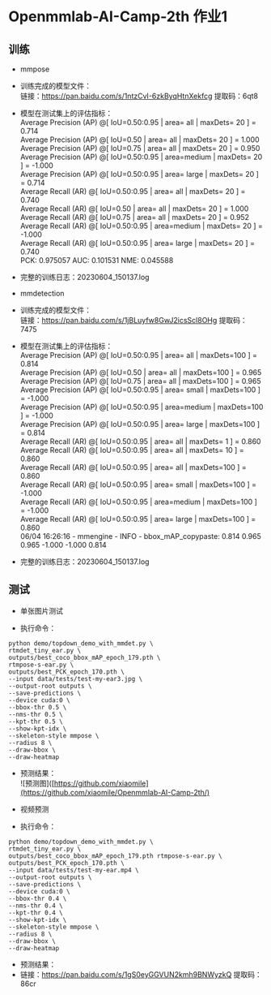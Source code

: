 # Openmmlab-AI-Camp-2th 作业1
## 训练
 - mmpose
 - 训练完成的模型文件：  
   链接：https://pan.baidu.com/s/1ntzCvI-6zkByqHtnXekfcg 提取码：6qt8  
 - 模型在测试集上的评估指标：  
   Average Precision  (AP) @[ IoU=0.50:0.95 | area=   all | maxDets= 20 ] =  0.714  
   Average Precision  (AP) @[ IoU=0.50      | area=   all | maxDets= 20 ] =  1.000  
   Average Precision  (AP) @[ IoU=0.75      | area=   all | maxDets= 20 ] =  0.950  
   Average Precision  (AP) @[ IoU=0.50:0.95 | area=medium | maxDets= 20 ] = -1.000  
   Average Precision  (AP) @[ IoU=0.50:0.95 | area= large | maxDets= 20 ] =  0.714  
   Average Recall     (AR) @[ IoU=0.50:0.95 | area=   all | maxDets= 20 ] =  0.740  
   Average Recall     (AR) @[ IoU=0.50      | area=   all | maxDets= 20 ] =  1.000  
   Average Recall     (AR) @[ IoU=0.75      | area=   all | maxDets= 20 ] =  0.952  
   Average Recall     (AR) @[ IoU=0.50:0.95 | area=medium | maxDets= 20 ] = -1.000  
   Average Recall     (AR) @[ IoU=0.50:0.95 | area= large | maxDets= 20 ] =  0.740  
   PCK: 0.975057  AUC: 0.101531  NME: 0.045588   
 - 完整的训练日志：20230604_150137.log  

- mmdetection
- 训练完成的模型文件：  
  链接：https://pan.baidu.com/s/1jBLuyfw8GwJ2icsScl8OHg 提取码：7475
- 模型在测试集上的评估指标：  
  Average Precision  (AP) @[ IoU=0.50:0.95 | area=   all | maxDets=100 ] = 0.814  
  Average Precision  (AP) @[ IoU=0.50      | area=   all | maxDets=100 ] = 0.965  
  Average Precision  (AP) @[ IoU=0.75      | area=   all | maxDets=100 ] = 0.965  
  Average Precision  (AP) @[ IoU=0.50:0.95 | area= small | maxDets=100 ] = -1.000  
  Average Precision  (AP) @[ IoU=0.50:0.95 | area=medium | maxDets=100 ] = -1.000  
  Average Precision  (AP) @[ IoU=0.50:0.95 | area= large | maxDets=100 ] = 0.814  
  Average Recall     (AR) @[ IoU=0.50:0.95 | area=   all | maxDets=  1 ] = 0.860  
  Average Recall     (AR) @[ IoU=0.50:0.95 | area=   all | maxDets= 10 ] = 0.860  
  Average Recall     (AR) @[ IoU=0.50:0.95 | area=   all | maxDets=100 ] = 0.860  
  Average Recall     (AR) @[ IoU=0.50:0.95 | area= small | maxDets=100 ] = -1.000  
  Average Recall     (AR) @[ IoU=0.50:0.95 | area=medium | maxDets=100 ] = -1.000  
  Average Recall     (AR) @[ IoU=0.50:0.95 | area= large | maxDets=100 ] = 0.860  
  06/04 16:26:16 - mmengine - INFO - bbox_mAP_copypaste: 0.814 0.965 0.965 -1.000 -1.000 0.814  

- 完整的训练日志：20230604_150137.log

## 测试
- 单张图片测试  

- 执行命令：  
```
python demo/topdown_demo_with_mmdet.py \
rtmdet_tiny_ear.py \
outputs/best_coco_bbox_mAP_epoch_179.pth \
rtmpose-s-ear.py \
outputs/best_PCK_epoch_170.pth \
--input data/tests/test-my-ear3.jpg \
--output-root outputs \
--save-predictions \
--device cuda:0 \
--bbox-thr 0.5 \
--nms-thr 0.5 \
--kpt-thr 0.5 \
--show-kpt-idx \
--skeleton-style mmpose \
--radius 8 \
--draw-bbox \
--draw-heatmap
```
- 预测结果：  
![预测图]([https://github.com/xiaomile](https://github.com/xiaomile/Openmmlab-AI-Camp-2th/)

- 视频预测  

- 执行命令：  
```
python demo/topdown_demo_with_mmdet.py \ 
rtmdet_tiny_ear.py \
outputs/best_coco_bbox_mAP_epoch_179.pth rtmpose-s-ear.py \
outputs/best_PCK_epoch_170.pth \
--input data/tests/test-my-ear.mp4 \
--output-root outputs \
--save-predictions \
--device cuda:0 \
--bbox-thr 0.4 \
--nms-thr 0.4 \
--kpt-thr 0.4 \
--show-kpt-idx \
--skeleton-style mmpose \
--radius 8 \
--draw-bbox \
--draw-heatmap
```
- 预测结果：  
- 链接：https://pan.baidu.com/s/1gS0eyGGVUN2kmh9BNWyzkQ 提取码：86cr
